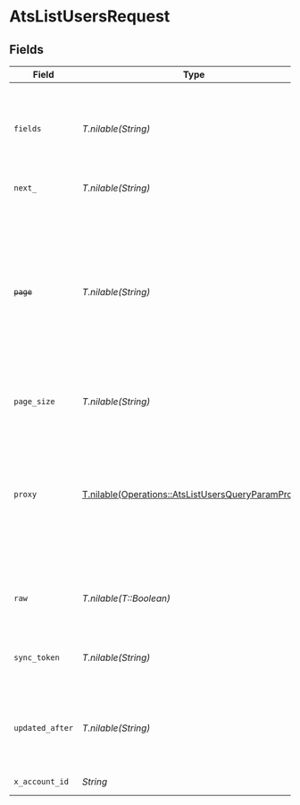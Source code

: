 # AtsListUsersRequest


## Fields

| Field                                                                                                                                                            | Type                                                                                                                                                             | Required                                                                                                                                                         | Description                                                                                                                                                      |
| ---------------------------------------------------------------------------------------------------------------------------------------------------------------- | ---------------------------------------------------------------------------------------------------------------------------------------------------------------- | ---------------------------------------------------------------------------------------------------------------------------------------------------------------- | ---------------------------------------------------------------------------------------------------------------------------------------------------------------- |
| `fields`                                                                                                                                                         | *T.nilable(String)*                                                                                                                                              | :heavy_minus_sign:                                                                                                                                               | The comma separated list of fields to return in the response (if empty, all fields are returned)                                                                 |
| `next_`                                                                                                                                                          | *T.nilable(String)*                                                                                                                                              | :heavy_minus_sign:                                                                                                                                               | The unified cursor                                                                                                                                               |
| ~~`page`~~                                                                                                                                                       | *T.nilable(String)*                                                                                                                                              | :heavy_minus_sign:                                                                                                                                               | : warning: ** DEPRECATED **: This will be removed in a future release, please migrate away from it as soon as possible.<br/><br/>The page number of the results to fetch |
| `page_size`                                                                                                                                                      | *T.nilable(String)*                                                                                                                                              | :heavy_minus_sign:                                                                                                                                               | The number of results per page                                                                                                                                   |
| `proxy`                                                                                                                                                          | [T.nilable(Operations::AtsListUsersQueryParamProxy)](../../models/operations/atslistusersqueryparamproxy.md)                                                     | :heavy_minus_sign:                                                                                                                                               | Query parameters that can be used to pass through parameters to the underlying provider request by surrounding them with "proxy" key                             |
| `raw`                                                                                                                                                            | *T.nilable(T::Boolean)*                                                                                                                                          | :heavy_minus_sign:                                                                                                                                               | Indicates that the raw request result is returned                                                                                                                |
| `sync_token`                                                                                                                                                     | *T.nilable(String)*                                                                                                                                              | :heavy_minus_sign:                                                                                                                                               | The sync token to select the only updated results                                                                                                                |
| `updated_after`                                                                                                                                                  | *T.nilable(String)*                                                                                                                                              | :heavy_minus_sign:                                                                                                                                               | Use a string with a date to only select results updated after that given date                                                                                    |
| `x_account_id`                                                                                                                                                   | *String*                                                                                                                                                         | :heavy_check_mark:                                                                                                                                               | The account identifier                                                                                                                                           |